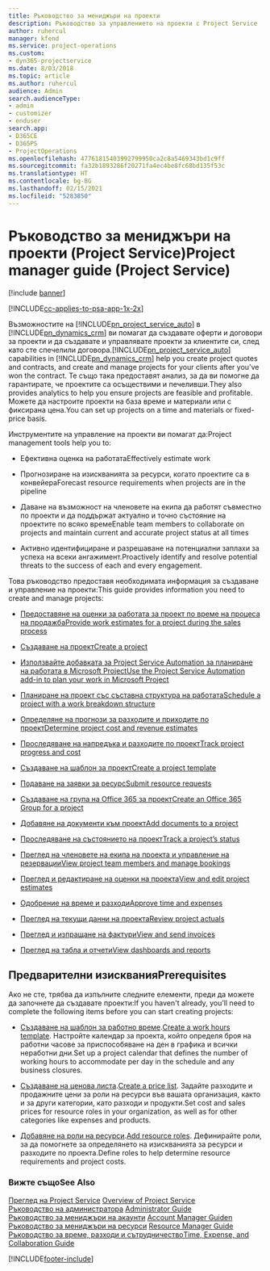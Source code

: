 ```yaml
---
title: Ръководство за мениджъри на проекти
description: Ръководство за управлението на проекти с Project Service
author: ruhercul
manager: kfend
ms.service: project-operations
ms.custom:
- dyn365-projectservice
ms.date: 8/03/2018
ms.topic: article
ms.author: ruhercul
audience: Admin
search.audienceType:
- admin
- customizer
- enduser
search.app:
- D365CE
- D365PS
- ProjectOperations
ms.openlocfilehash: 47761815403992799950ca2c8a5469343bd1c9ff
ms.sourcegitcommit: fa32b1893286f20271fa4ec4be8fc68bd135f53c
ms.translationtype: HT
ms.contentlocale: bg-BG
ms.lasthandoff: 02/15/2021
ms.locfileid: "5283850"
---
```

# <a name="project-manager-guide-project-service"></a><span data-ttu-id="42658-103">Ръководство за мениджъри на проекти (Project Service)</span><span class="sxs-lookup"><span data-stu-id="42658-103">Project manager guide (Project Service)</span></span>

[!include [banner](../includes/psa-now-project-operations.md)]

[!INCLUDE[cc-applies-to-psa-app-1x-2x](../includes/cc-applies-to-psa-app-1x-2x.md)]

<span data-ttu-id="42658-104">Възможностите на [!INCLUDE[pn_project_service_auto](../includes/pn-project-service-auto.md)] в [!INCLUDE[pn_dynamics_crm](../includes/pn-dynamics-crm.md)] ви помагат да създавате оферти и договори за проекти и да създавате и управлявате проекти за клиентите си, след като сте спечелили договора.</span><span class="sxs-lookup"><span data-stu-id="42658-104">[!INCLUDE[pn_project_service_auto](../includes/pn-project-service-auto.md)] capabilities in [!INCLUDE[pn_dynamics_crm](../includes/pn-dynamics-crm.md)] help you create project quotes and contracts, and create and manage projects for your clients after you’ve won the contract.</span></span> <span data-ttu-id="42658-105">Те също така предоставят анализ, за да ви помогне да гарантирате, че проектите са осъществими и печеливши.</span><span class="sxs-lookup"><span data-stu-id="42658-105">They also provides analytics to help you ensure projects are feasible and profitable.</span></span> <span data-ttu-id="42658-106">Можете да настроите проекти на база време и материали или с фиксирана цена.</span><span class="sxs-lookup"><span data-stu-id="42658-106">You can set up projects on a time and materials or fixed-price basis.</span></span>  
  
 <span data-ttu-id="42658-107">Инструментите на управление на проекти ви помагат да:</span><span class="sxs-lookup"><span data-stu-id="42658-107">Project management tools help you to:</span></span>  
  
-   <span data-ttu-id="42658-108">Ефективна оценка на работата</span><span class="sxs-lookup"><span data-stu-id="42658-108">Effectively estimate work</span></span>  
  
-   <span data-ttu-id="42658-109">Прогнозиране на изискванията за ресурси, когато проектите са в конвейера</span><span class="sxs-lookup"><span data-stu-id="42658-109">Forecast resource requirements when projects are in the pipeline</span></span>  
  
-   <span data-ttu-id="42658-110">Даване на възможност на членовете на екипа да работят съвместно по проекти и да поддържат актуално и точно състояние на проектите по всяко време</span><span class="sxs-lookup"><span data-stu-id="42658-110">Enable team members to collaborate on projects and maintain current and accurate project status at all times</span></span>  
  
-   <span data-ttu-id="42658-111">Активно идентифициране и разрешаване на потенциални заплахи за успеха на всеки ангажимент.</span><span class="sxs-lookup"><span data-stu-id="42658-111">Proactively identify and resolve potential threats to the success of each and every engagement.</span></span>  
  
<span data-ttu-id="42658-112">Това ръководство предоставя необходимата информация за създаване и управление на проекти:</span><span class="sxs-lookup"><span data-stu-id="42658-112">This guide provides information you need to create and manage projects:</span></span>  
  
-   [<span data-ttu-id="42658-113">Предоставяне на оценки за работата за проект по време на процеса на продажба</span><span class="sxs-lookup"><span data-stu-id="42658-113">Provide work estimates for a project during the sales process</span></span>](../psa/provide-estimates-project-during-sales-process.md)  
  
-   [<span data-ttu-id="42658-114">Създаване на проект</span><span class="sxs-lookup"><span data-stu-id="42658-114">Create a project</span></span>](../psa/create-project.md)  
  
-   [<span data-ttu-id="42658-115">Използвайте добавката за Project Service Automation за планиране на работата в Microsoft Project</span><span class="sxs-lookup"><span data-stu-id="42658-115">Use the Project Service Automation add-in to plan your work in Microsoft Project</span></span>](../psa/add-plan-work-microsoft-project.md)  
  
-   [<span data-ttu-id="42658-116">Планиране на проект със съставна структура на работата</span><span class="sxs-lookup"><span data-stu-id="42658-116">Schedule a project with a work breakdown structure</span></span>](../psa/schedule-project-work-breakdown-structure.md)  
  
-   [<span data-ttu-id="42658-117">Определяне на прогнози за разходите и приходите по проект</span><span class="sxs-lookup"><span data-stu-id="42658-117">Determine project cost and revenue estimates</span></span>](../psa/determine-project-cost-revenue-estimates.md)  
  
-   [<span data-ttu-id="42658-118">Проследяване на напредъка и разходите по проект</span><span class="sxs-lookup"><span data-stu-id="42658-118">Track project progress and cost</span></span>](../psa/track-project-progress-cost.md)  
  
-   [<span data-ttu-id="42658-119">Създаване на шаблон за проект</span><span class="sxs-lookup"><span data-stu-id="42658-119">Create a project template</span></span>](../psa/create-project-template.md)  
  
-   [<span data-ttu-id="42658-120">Подаване на заявки за ресурс</span><span class="sxs-lookup"><span data-stu-id="42658-120">Submit resource requests</span></span>](../psa/submit-resource-requests.md)  
  
-   [<span data-ttu-id="42658-121">Създаване на група на Office 365 за проект</span><span class="sxs-lookup"><span data-stu-id="42658-121">Create an Office 365 Group for a project</span></span>](../psa/create-office-365-group-project.md)  
  
-   [<span data-ttu-id="42658-122">Добавяне на документи към проект</span><span class="sxs-lookup"><span data-stu-id="42658-122">Add documents to a project</span></span>](../psa/add-documents-project.md)  
  
-   [<span data-ttu-id="42658-123">Проследяване на състоянието на проект</span><span class="sxs-lookup"><span data-stu-id="42658-123">Track a project’s status</span></span>](../psa/track-project-status.md)  
  
-   [<span data-ttu-id="42658-124">Преглед на членовете на екипа на проекта и управление на резервации</span><span class="sxs-lookup"><span data-stu-id="42658-124">View project team members and manage bookings</span></span>](../psa/view-project-team-members-manage-bookings.md)  
  
-   [<span data-ttu-id="42658-125">Преглед и редактиране на оценки на проекта</span><span class="sxs-lookup"><span data-stu-id="42658-125">View and edit project estimates</span></span>](../psa/view-edit-project-estimates.md)  
  
-   [<span data-ttu-id="42658-126">Одобрение на време и разходи</span><span class="sxs-lookup"><span data-stu-id="42658-126">Approve time and expenses</span></span>](../psa/approve-time-expenses.md)  
  
-   [<span data-ttu-id="42658-127">Преглед на текущи данни на проекта</span><span class="sxs-lookup"><span data-stu-id="42658-127">Review project actuals</span></span>](../psa/review-project-actuals.md)  
  
-   [<span data-ttu-id="42658-128">Преглед и изпращане на фактури</span><span class="sxs-lookup"><span data-stu-id="42658-128">View and send invoices</span></span>](../psa/view-send-invoices.md)  
  
-   [<span data-ttu-id="42658-129">Преглед на табла и отчети</span><span class="sxs-lookup"><span data-stu-id="42658-129">View dashboards and reports</span></span>](../psa/view-dashboards-reports.md)  
  
## <a name="prerequisites"></a><span data-ttu-id="42658-130">Предварителни изисквания</span><span class="sxs-lookup"><span data-stu-id="42658-130">Prerequisites</span></span>  
 <span data-ttu-id="42658-131">Ако не сте, трябва да изпълните следните елементи, преди да можете да започнете да създавате проекти:</span><span class="sxs-lookup"><span data-stu-id="42658-131">If you haven't already, you’ll need to complete the following items before you can start creating projects:</span></span>  
  
-   <span data-ttu-id="42658-132">[Създаване на шаблон за работно време](../psa/create-work-hours-template.md).</span><span class="sxs-lookup"><span data-stu-id="42658-132">[Create a work hours template](../psa/create-work-hours-template.md).</span></span> <span data-ttu-id="42658-133">Настройте календар за проекта, който определя броя на работни часове за приспособяване на ден в графика и всички неработни дни.</span><span class="sxs-lookup"><span data-stu-id="42658-133">Set up a project calendar that defines the number of working hours to accommodate per day in the schedule and any business closures.</span></span>  
  
-   <span data-ttu-id="42658-134">[Създаване на ценова листа](../psa/create-price-list.md).</span><span class="sxs-lookup"><span data-stu-id="42658-134">[Create a price list](../psa/create-price-list.md).</span></span> <span data-ttu-id="42658-135">Задайте разходите и продажните цени за роли на ресурси във вашата организация, както и за други категории, като разходи и продукти.</span><span class="sxs-lookup"><span data-stu-id="42658-135">Set cost and sales prices for resource roles in your organization, as well as for other categories like expenses and products.</span></span>  
  
-   <span data-ttu-id="42658-136">[Добавяне на роли на ресурси](../psa/add-resource-roles.md).</span><span class="sxs-lookup"><span data-stu-id="42658-136">[Add resource roles](../psa/add-resource-roles.md).</span></span> <span data-ttu-id="42658-137">Дефинирайте роли, за да помогнете за определянето на изискванията за ресурси и разходите по проекта.</span><span class="sxs-lookup"><span data-stu-id="42658-137">Define roles to help determine resource requirements and project costs.</span></span>  
  
### <a name="see-also"></a><span data-ttu-id="42658-138">Вижте също</span><span class="sxs-lookup"><span data-stu-id="42658-138">See Also</span></span>  
 <span data-ttu-id="42658-139">[Преглед на Project Service](../psa/overview.md) </span><span class="sxs-lookup"><span data-stu-id="42658-139">[Overview of Project Service](../psa/overview.md) </span></span>  
 <span data-ttu-id="42658-140">[Ръководство на администратора](../psa/admin-guide.md) </span><span class="sxs-lookup"><span data-stu-id="42658-140">[Administrator Guide](../psa/admin-guide.md) </span></span>  
 <span data-ttu-id="42658-141">[Ръководство за мениджъри на акаунти](../psa/account-manager-guide.md) </span><span class="sxs-lookup"><span data-stu-id="42658-141">[Account Manager Guiden](../psa/account-manager-guide.md) </span></span>  
 <span data-ttu-id="42658-142">[Ръководство за мениджъри на ресурси](../psa/resource-manager-guide.md) </span><span class="sxs-lookup"><span data-stu-id="42658-142">[Resource Manager Guide](../psa/resource-manager-guide.md) </span></span>  
 [<span data-ttu-id="42658-143">Ръководство за време, разходи и сътрудничество</span><span class="sxs-lookup"><span data-stu-id="42658-143">Time, Expense, and Collaboration Guide</span></span>](../psa/time-expense-collaboration-guide.md)



[!INCLUDE[footer-include](../includes/footer-banner.md)]